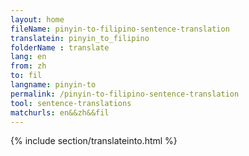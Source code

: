 ```yaml
---
layout: home
fileName: pinyin-to-filipino-sentence-translation
translatein: pinyin_to_filipino
folderName : translate
lang: en
from: zh
to: fil
langname: pinyin-to
permalink: /pinyin-to-filipino-sentence-translation
tool: sentence-translations
matchurls: en&&zh&&fil
---
```

{% include section/translateinto.html %}
